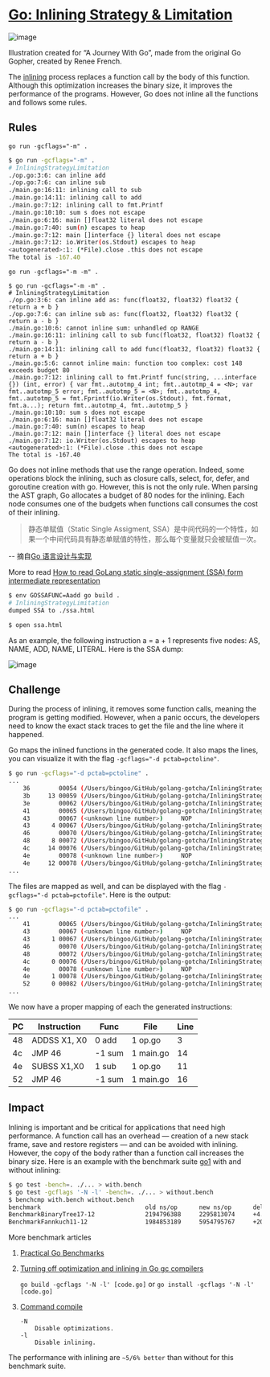 # [Go: Inlining Strategy & Limitation](https://medium.com/a-journey-with-go/go-inlining-strategy-limitation-6b6d7fc3b1be)

![image](https://user-images.githubusercontent.com/1940588/74205115-ecdbbc00-4cb0-11ea-8e16-d298f544b07c.png)

Illustration created for “A Journey With Go”, made from the original Go Gopher, created by Renee French.


The [inlining](https://github.com/golang/go/wiki/CompilerOptimizations#function-inlining) process replaces a function call by the body of this function. Although this optimization increases the binary size, it improves the performance of the programs. However, Go does not inline all the functions and follows some rules.

## Rules

`go run -gcflags="-m" .`

```bash
$ go run -gcflags="-m" .
# InliningStrategyLimitation
./op.go:3:6: can inline add
./op.go:7:6: can inline sub
./main.go:16:11: inlining call to sub
./main.go:14:11: inlining call to add
./main.go:7:12: inlining call to fmt.Printf
./main.go:10:10: sum s does not escape
./main.go:6:16: main []float32 literal does not escape
./main.go:7:40: sum(n) escapes to heap
./main.go:7:12: main []interface {} literal does not escape
./main.go:7:12: io.Writer(os.Stdout) escapes to heap
<autogenerated>:1: (*File).close .this does not escape
The total is -167.40
```

`go run -gcflags="-m -m" .`

```bash'
$ go run -gcflags="-m -m" .
# InliningStrategyLimitation
./op.go:3:6: can inline add as: func(float32, float32) float32 { return a + b }
./op.go:7:6: can inline sub as: func(float32, float32) float32 { return a - b }
./main.go:10:6: cannot inline sum: unhandled op RANGE
./main.go:16:11: inlining call to sub func(float32, float32) float32 { return a - b }
./main.go:14:11: inlining call to add func(float32, float32) float32 { return a + b }
./main.go:5:6: cannot inline main: function too complex: cost 148 exceeds budget 80
./main.go:7:12: inlining call to fmt.Printf func(string, ...interface {}) (int, error) { var fmt..autotmp_4 int; fmt..autotmp_4 = <N>; var fmt..autotmp_5 error; fmt..autotmp_5 = <N>; fmt..autotmp_4, fmt..autotmp_5 = fmt.Fprintf(io.Writer(os.Stdout), fmt.format, fmt.a...); return fmt..autotmp_4, fmt..autotmp_5 }
./main.go:10:10: sum s does not escape
./main.go:6:16: main []float32 literal does not escape
./main.go:7:40: sum(n) escapes to heap
./main.go:7:12: main []interface {} literal does not escape
./main.go:7:12: io.Writer(os.Stdout) escapes to heap
<autogenerated>:1: (*File).close .this does not escape
The total is -167.40
```

Go does not inline methods that use the range operation. Indeed, some operations block the inlining, such as closure calls, select, for, defer, and goroutine creation with go. However, this is not the only rule. When parsing the AST graph, Go allocates a budget of 80 nodes for the inlining. Each node consumes one of the budgets when functions call consumes the cost of their inlining. 

> 静态单赋值（Static Single Assigment, SSA）是中间代码的一个特性，如果一个中间代码具有静态单赋值的特性，那么每个变量就只会被赋值一次。

-- 摘自[Go 语言设计与实现](https://draveness.me/golang/docs/part1-prerequisite/ch02-compile/golang-compile-intro/)

More to read [How to read GoLang static single-assignment (SSA) form intermediate representation](https://sitano.github.io/2018/03/18/howto-read-gossa/)

```bash
$ env GOSSAFUNC=Aadd go build .
# InliningStrategyLimitation
dumped SSA to ./ssa.html

$ open ssa.html
```

As an example, the following instruction a = a + 1 represents five nodes: AS, NAME, ADD, NAME, LITERAL. Here is the SSA dump:

![image](https://user-images.githubusercontent.com/1940588/74205739-886e2c00-4cb3-11ea-8ba7-1bb0065dc9a6.png)

## Challenge

During the process of inlining, it removes some function calls, meaning the program is getting modified. However, when a panic occurs, the developers need to know the exact stack traces to get the file and the line where it happened.

Go maps the inlined functions in the generated code. It also maps the lines, you can visualize it with the flag `-gcflags="-d pctab=pctoline"`.

```bash
$ go run -gcflags="-d pctab=pctoline" .
...
    36        00054 (/Users/bingoo/GitHub/golang-gotcha/InliningStrategyLimitation/main.go:12)  MOVSS   (AX)(DX*4), X1
    3b     13 00059 (/Users/bingoo/GitHub/golang-gotcha/InliningStrategyLimitation/main.go:13)  XORPS   X2, X2
    3e        00062 (/Users/bingoo/GitHub/golang-gotcha/InliningStrategyLimitation/main.go:13)  UCOMISS X0, X2
    41        00065 (/Users/bingoo/GitHub/golang-gotcha/InliningStrategyLimitation/main.go:13)  JLS     78
    43        00067 (<unknown line number>)     NOP
    43      4 00067 (/Users/bingoo/GitHub/golang-gotcha/InliningStrategyLimitation/main.go:14)  UCOMISS X1, X2
    46        00070 (/Users/bingoo/GitHub/golang-gotcha/InliningStrategyLimitation/main.go:14)  JHI     100
    48      8 00072 (/Users/bingoo/GitHub/golang-gotcha/InliningStrategyLimitation/main.go:14)  ADDSS   X1, X0
    4c     14 00076 (/Users/bingoo/GitHub/golang-gotcha/InliningStrategyLimitation/main.go:14)  JMP     46
    4e        00078 (<unknown line number>)     NOP
    4e     12 00078 (/Users/bingoo/GitHub/golang-gotcha/InliningStrategyLimitation/main.go:16)  SUBSS   X1, X0
...
```

The files are mapped as well, and can be displayed with the flag `-gcflags="-d pctab=pctofile"`. Here is the output:

```bash
$ go run -gcflags="-d pctab=pctofile" .
...
    41        00065 (/Users/bingoo/GitHub/golang-gotcha/InliningStrategyLimitation/main.go:13)  JLS     78
    43        00067 (<unknown line number>)     NOP
    43      1 00067 (/Users/bingoo/GitHub/golang-gotcha/InliningStrategyLimitation/main.go:14)  UCOMISS X1, X2
    46        00070 (/Users/bingoo/GitHub/golang-gotcha/InliningStrategyLimitation/main.go:14)  JHI     100
    48        00072 (/Users/bingoo/GitHub/golang-gotcha/InliningStrategyLimitation/main.go:14)  ADDSS   X1, X0
    4c      0 00076 (/Users/bingoo/GitHub/golang-gotcha/InliningStrategyLimitation/main.go:14)  JMP     46
    4e        00078 (<unknown line number>)     NOP
    4e      1 00078 (/Users/bingoo/GitHub/golang-gotcha/InliningStrategyLimitation/main.go:16)  SUBSS   X1, X0
    52      0 00082 (/Users/bingoo/GitHub/golang-gotcha/InliningStrategyLimitation/main.go:16)  JMP     46
...
```

We now have a proper mapping of each the generated instructions:

PC|Instruction|Func|File|Line
---|---|---|---|---
48|ADDSS   X1, X0|0 add | 1 op.go|3
4c|JMP 46|-1 sum|1 main.go|14
4e|SUBSS X1,X0|1 sub|1 op.go|11
52|JMP 46|-1 sum|1 main.go|16


## Impact

Inlining is important and be critical for applications that need high performance. A function call has an overhead — creation of a new stack frame, save and restore registers — and can be avoided with inlining. However, the copy of the body rather than a function call increases the binary size. Here is an example with the benchmark suite [go1](https://github.com/golang/go/tree/release-branch.go1.13/test/bench/go1) with and without inlining:

```bash
$ go test -bench=. ./... > with.bench
$ go test -gcflags '-N -l' -bench=. ./... > without.bench
$ benchcmp with.bench without.bench
benchmark                             old ns/op      new ns/op      delta
BenchmarkBinaryTree17-12              2194796388     2295813074     +4.60%
BenchmarkFannkuch11-12                1984853189     5954795767     +200.01%
```

More benchmark articles 

1. [Practical Go Benchmarks](https://stackimpact.com/blog/practical-golang-benchmarks/)
1. [Turning off optimization and inlining in Go gc compilers](https://gist.github.com/tetsuok/3025333)

    `go build -gcflags '-N -l' [code.go]` or `go install -gcflags '-N -l' [code.go]`

1. [Command compile](https://golang.org/cmd/compile/)

    ```
    -N
    	Disable optimizations.
    -l
    	Disable inlining.
    ```

The performance with inlining are `~5/6% better` than without for this benchmark suite.
